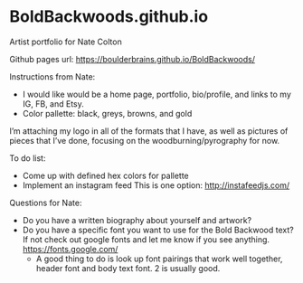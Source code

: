 # BoldBackwoods.github.io
Artist portfolio for Nate Colton

Github pages url: https://boulderbrains.github.io/BoldBackwoods/

Instructions from Nate:
- I would like would be a home page, portfolio, bio/profile, and links to my IG, FB, and Etsy.
- Color pallette: black, greys, browns, and gold

I’m attaching my logo in all of the formats that I have, as well as pictures of pieces that I’ve done, focusing on the woodburning/pyrography for now.

To do list:
- Come up with defined hex colors for pallette
- Implement an instagram feed
	This is one option: http://instafeedjs.com/

Questions for Nate: 
- Do you have a written biography about yourself and artwork?
- Do you have a specific font you want to use for the Bold Backwood text? If not check out google fonts and let me know if you see anything. https://fonts.google.com/
	- A good thing to do is look up font pairings that work well together, header font and body text font. 2 is usually good.

